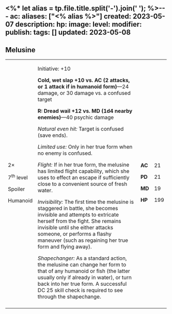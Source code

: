<%* let alias = tp.file.title.split('-').join(' '); %>---
ac: 
aliases: ["<% alias %>"]
created: 2023-05-07
description: 
hp: 
image: 
level: 
modifier: 
publish: 
tags: []
updated: 2023-05-08
---

## Melusine

<table>
<colgroup>
<col style="width: 16%" />
<col style="width: 71%" />
<col style="width: 5%" />
<col style="width: 6%" />
</colgroup>
<tbody>
<tr class="odd">
<td><p>2×</p>
<p>7<sup>th</sup> level</p>
<p>Spoiler</p>
<p>Humanoid</p></td>
<td><p>Initiative: +10</p>
<p><strong>Cold, wet slap +10 vs. AC (2 attacks, or 1 attack if in
humanoid form)</strong>—24 damage, or 30 damage vs. a confused
target</p>
<p><strong>R: Dread wail +12 vs. MD (1d4 nearby enemies)</strong>—40
psychic damage</p>
<p><em>Natural even hit:</em> Target is confused (save ends).</p>
<p><em>Limited use:</em> Only in her true form when no enemy is
confused.</p>
<p><em>Flight:</em> If in her true form, the melusine has limited flight
capability, which she uses to effect an escape if sufficiently close to
a convenient source of fresh water.</p>
<p><em>Invisibility:</em> The first time the melusine is staggered in
battle, she becomes invisible and attempts to extricate herself from the
fight. She remains invisible until she either attacks someone, or
performs a flashy maneuver (such as regaining her true form and flying
away).</p>
<p><em>Shapechanger:</em> As a standard action, the melusine can change
her form to that of any humanoid or fish (the latter usually only if
already in water), or turn back into her true form. A successful DC 25
skill check is required to see through the shapechange.</p></td>
<td><p><strong>AC</strong></p>
<p><strong>PD</strong></p>
<p><strong>MD</strong></p>
<p><strong>HP</strong></p></td>
<td><p>21</p>
<p>21</p>
<p>19</p>
<p>199</p></td>
</tr>
<tr class="even">
<td></td>
<td></td>
<td></td>
<td></td>
</tr>
</tbody>
</table>
